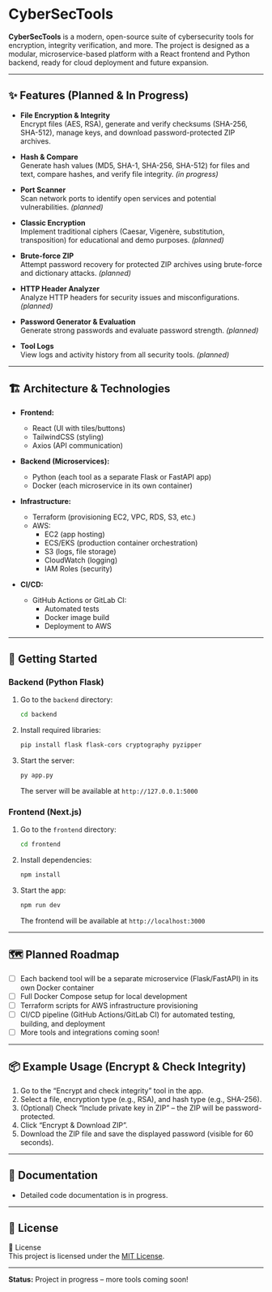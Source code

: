 # CyberSecTools

**CyberSecTools** is a modern, open-source suite of cybersecurity tools for encryption, integrity verification, and more. The project is designed as a modular, microservice-based platform with a React frontend and Python backend, ready for cloud deployment and future expansion.

---

## ✨ Features (Planned & In Progress)

- **File Encryption & Integrity**  
  Encrypt files (AES, RSA), generate and verify checksums (SHA-256, SHA-512), manage keys, and download password-protected ZIP archives.

- **Hash & Compare**  
  Generate hash values (MD5, SHA-1, SHA-256, SHA-512) for files and text, compare hashes, and verify file integrity. *(in progress)*

- **Port Scanner**  
  Scan network ports to identify open services and potential vulnerabilities. *(planned)*

- **Classic Encryption**  
  Implement traditional ciphers (Caesar, Vigenère, substitution, transposition) for educational and demo purposes. *(planned)*

- **Brute-force ZIP**  
  Attempt password recovery for protected ZIP archives using brute-force and dictionary attacks. *(planned)*

- **HTTP Header Analyzer**  
  Analyze HTTP headers for security issues and misconfigurations. *(planned)*

- **Password Generator & Evaluation**  
  Generate strong passwords and evaluate password strength. *(planned)*

- **Tool Logs**  
  View logs and activity history from all security tools. *(planned)*

---

## 🏗️ Architecture & Technologies

- **Frontend:**  
  - React (UI with tiles/buttons)
  - TailwindCSS (styling)
  - Axios (API communication)

- **Backend (Microservices):**  
  - Python (each tool as a separate Flask or FastAPI app)
  - Docker (each microservice in its own container)

- **Infrastructure:**  
  - Terraform (provisioning EC2, VPC, RDS, S3, etc.)
  - AWS:  
    - EC2 (app hosting)
    - ECS/EKS (production container orchestration)
    - S3 (logs, file storage)
    - CloudWatch (logging)
    - IAM Roles (security)

- **CI/CD:**  
  - GitHub Actions or GitLab CI:  
    - Automated tests
    - Docker image build
    - Deployment to AWS
---

## 🚀 Getting Started

### Backend (Python Flask)

1. Go to the `backend` directory:
   ```bash
   cd backend
   ```
2. Install required libraries:
   ```bash
   pip install flask flask-cors cryptography pyzipper
   ```
3. Start the server:
   ```bash
   py app.py
   ```
   The server will be available at `http://127.0.0.1:5000`

### Frontend (Next.js)

1. Go to the `frontend` directory:
   ```bash
   cd frontend
   ```
2. Install dependencies:
   ```bash
   npm install
   ```
3. Start the app:
   ```bash
   npm run dev
   ```
   The frontend will be available at `http://localhost:3000`

---

## 🗺️ Planned Roadmap

- [ ] Each backend tool will be a separate microservice (Flask/FastAPI) in its own Docker container
- [ ] Full Docker Compose setup for local development
- [ ] Terraform scripts for AWS infrastructure provisioning
- [ ] CI/CD pipeline (GitHub Actions/GitLab CI) for automated testing, building, and deployment
- [ ] More tools and integrations coming soon!

---

## 📦 Example Usage (Encrypt & Check Integrity)

1. Go to the “Encrypt and check integrity” tool in the app.
2. Select a file, encryption type (e.g., RSA), and hash type (e.g., SHA-256).
3. (Optional) Check “Include private key in ZIP” – the ZIP will be password-protected.
4. Click “Encrypt & Download ZIP”.
5. Download the ZIP file and save the displayed password (visible for 60 seconds).

---

## 📝 Documentation

- Detailed code documentation is in progress.

---

## 📢 License

📢 License  
This project is licensed under the [MIT License](LICENSE).

---

**Status:** Project in progress – more tools coming soon!
